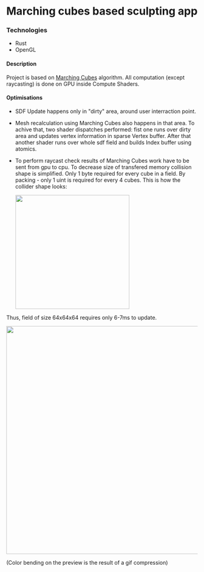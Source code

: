 # Marching cubes based sculpting app

### Technologies

- Rust
- OpenGL

#### Description

Project is based on [Marching Cubes](https://en.wikipedia.org/wiki/Marching_cubes) algorithm. All computation (except raycasting) is done on GPU inside Compute Shaders.

#### Optimisations

- SDF Update happens only in "dirty" area, around user interraction point.
- Mesh recalculation using Marching Cubes also happens in that area. To achive that, two shader dispatches performed: fist one runs over dirty area and updates vertex information in sparse Vertex buffer. After that another shader runs over whole sdf field and builds Index buffer using atomics.
- To perform raycast check results of Marching Cubes work have to be sent from gpu to cpu. To decrease size of transfered memory collision shape is simplified. Only 1 byte required for every cube in a field. By packing - only 1 uint is required for every 4 cubes. This is how the collider shape looks:

  <img src="https://github.com/hevezolly/blobs/blob/master/collider.gif" width="300" height="300" />

Thus, field of size 64x64x64 requires only 6-7ms to update.


<img src="https://github.com/hevezolly/blobs/blob/master/showcase1.gif" width="600" height="600" />

(Color bending on the preview is the result of a gif compression)
